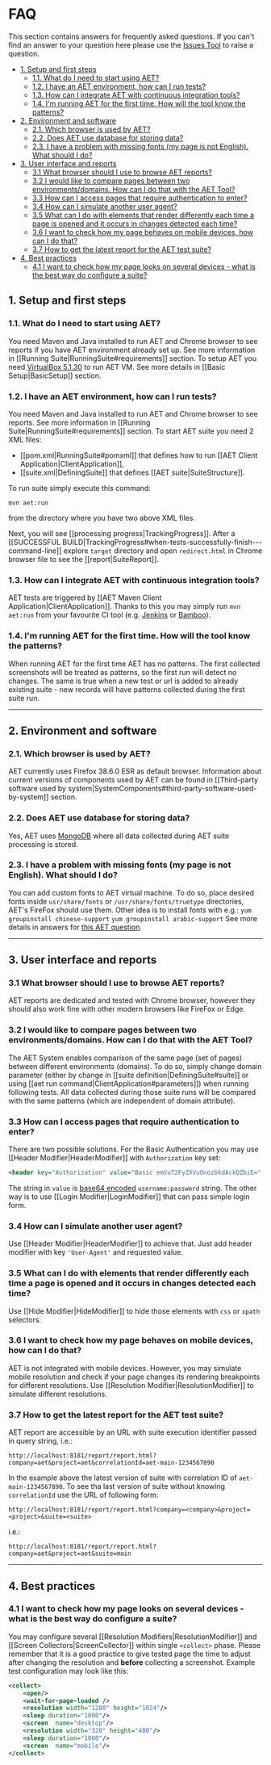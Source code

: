 # FAQ
This section contains answers for frequently asked questions. If you can't find an answer to your question here
please use the [Issues Tool](https://github.com/Cognifide/aet/issues) to raise a question.

- [1. Setup and first steps](#1-setup-and-first-steps)
  - [1.1. What do I need to start using AET?](#11-what-do-i-need-to-start-using-aet)
  - [1.2. I have an AET environment, how can I run tests?](#12-i-have-an-aet-environment-how-can-i-run-tests)
  - [1.3. How can I integrate AET with continuous integration tools?](#13-how-can-i-integrate-aet-with-continuous-integration-tools)
  - [1.4. I'm running AET for the first time. How will the tool know the patterns?](#14-im-running-aet-for-the-first-time-how-will-the-tool-know-the-patterns)
- [2. Environment and software](#2-environment-and-software)
  - [2.1. Which browser is used by AET?](#21-which-browser-is-used-by-aet)
  - [2.2. Does AET use database for storing data?](#22-does-aet-use-database-for-storing-data)
  - [2.3. I have a problem with missing fonts (my page is not English). What should I do?](#23-i-have-a-problem-with-missing-fonts-my-page-is-not-english-what-should-i-do)
- [3. User interface and reports](#3-user-interface-and-reports)
  - [3.1 What browser should I use to browse AET reports?](#31-what-browser-should-i-use-to-browse-aet-reports)
  - [3.2 I would like to compare pages between two environments/domains. How can I do that with the AET Tool?](#32-i-would-like-to-compare-pages-between-two-environmentsdomains-how-can-i-do-that-with-the-aet-tool)
  - [3.3 How can I access pages that require authentication to enter?](#33-how-can-i-access-pages-that-require-authentication-to-enter)
  - [3.4 How can I simulate another user agent?](#34-how-can-i-simulate-another-user-agent)
  - [3.5 What can I do with elements that render differently each time a page is opened and it occurs in changes detected each time?](#35-what-can-i-do-with-elements-that-render-differently-each-time-a-page-is-opened-and-it-occurs-in-changes-detected-each-time)
  - [3.6 I want to check how my page behaves on mobile devices, how can I do that?](#36-i-want-to-check-how-my-page-behaves-on-mobile-devices-how-can-i-do-that)
  - [3.7 How to get the latest report for the AET test suite?](#37-how-to-get-the-latest-report-for-the-aet-test-suite)
- [4. Best practices](#4-best-practices)
  - [4.1 I want to check how my page looks on several devices - what is the best way do configure a suite?](#41-i-want-to-check-how-my-page-looks-on-several-devices---what-is-the-best-way-do-configure-a-suite)

## 1. Setup and first steps

### 1.1. What do I need to start using AET?
You need Maven and Java installed to run AET and Chrome browser to see reports if you have AET environment
already set up. See more information in [[Running Suite|RunningSuite#requirements]] section.
To setup AET you need [VirtualBox 5.1.30](https://www.virtualbox.org/wiki/Download_Old_Builds_5_1) to run AET VM.
See more details in [[Basic Setup|BasicSetup]] section.


### 1.2. I have an AET environment, how can I run tests?
You need Maven and Java installed to run AET and Chrome browser to see reports. 
See more information in [[Running Suite|RunningSuite#requirements]] section.
To start AET suite you need 2 XML files:
- [[pom.xml|RunningSuite#pomxml]] that defines how to run [[AET Client Application|ClientApplication]],
- [[suite.xml|DefiningSuite]] that defines [[AET suite|SuiteStructure]].

To run suite simply execute this command: 

`mvn aet:run`

from the directory where you have two above XML files.

Next, you will see [[processing progress|TrackingProgress]]. After a 
[[SUCCESSFUL BUILD|TrackingProgress#when-tests-successfully-finish---command-line]]
explore `target` directory and open `redirect.html` in Chrome browser file to see the [[report|SuiteReport]].


### 1.3. How can I integrate AET with continuous integration tools?
AET tests are triggered by [[AET Maven Client Application|ClientApplication]]. Thanks to this you may simply
run `mvn aet:run` from your favourite CI tool (e.g. [Jenkins](https://jenkins.io/) or 
[Bamboo](https://www.atlassian.com/software/bamboo)).

### 1.4. I'm running AET for the first time. How will the tool know the patterns?
When running AET for the first time AET has no patterns. The first collected screenshots will be treated
as patterns, so the first run will detect no changes. The same is true when a new test or url is added to
already existing suite - new records will have patterns collected during the first suite run.


---

## 2. Environment and software

### 2.1. Which browser is used by AET?
AET currently uses Firefox 38.6.0 ESR as default browser. Information about current versions of components
used by AET can be found in [[Third-party software used by system|SystemComponents#third-party-software-used-by-system]]
section.


### 2.2. Does AET use database for storing data?
Yes, AET uses [MongoDB](https://www.mongodb.org/) where all data collected during AET suite processing 
is stored.


### 2.3. I have a problem with missing fonts (my page is not English). What should I do?
You can add custom fonts to AET virtual machine. To do so, place desired fonts inside
`usr/share/fonts` or `/usr/share/fonts/truetype` directories, AET's FireFox should use them.
Other idea is to install fonts with e.g.:
`yum groupinstall chinese-support`
`yum groupinstall arabic-support`
See more details in answers for [this AET question](https://github.com/Cognifide/aet/issues/61).

---

## 3. User interface and reports

### 3.1 What browser should I use to browse AET reports?
AET reports are dedicated and tested with Chrome browser, however they should also work fine with other 
modern browsers like FireFox or Edge.

### 3.2 I would like to compare pages between two environments/domains. How can I do that with the AET Tool?
The AET System enables comparison of the same page (set of pages) between different environments (domains). 
To do so, simply change domain parameter 
(either by change in [[suite definition|DefiningSuite#suite]] or using [[aet run command|ClientApplication#parameters]]) 
when running following tests. All data collected during those suite runs will be compared with the 
same patterns (which are independent of domain attribute).

### 3.3 How can I access pages that require authentication to enter?
There are two possible solutions. For the Basic Authentication you may use [[Header Modifier|HeaderModifier]]
with `Authorization` key set:
```xml
<header key="Authorization" value="Basic emVuT2FyZXVuOnozbkdAckQZbiE=" />
```
The string in `value` is [base64 encoded](https://en.wikipedia.org/wiki/Basic_access_authentication) 
`username:password` string.
The other way is to use [[Login Modifier|LoginModifier]] that can pass simple login form.


### 3.4 How can I simulate another user agent?
Use [[Header Modifier|HeaderModifier]] to achieve that. Just add header modifier with key `'User-Agent'`
 and requested value.


### 3.5 What can I do with elements that render differently each time a page is opened and it occurs in changes detected each time?
Use [[Hide Modifier|HideModifier]] to hide those elements with `css` or `xpath` selectors.


### 3.6 I want to check how my page behaves on mobile devices, how can I do that?
AET is not integrated with mobile devices. However, you may simulate mobile resolution and check if your
page changes its rendering breakpoints for different resolutions. Use [[Resolution Modifier|ResolutionModifier]]
to simulate different resolutions.

### 3.7 How to get the latest report for the AET test suite?
AET report are accessible by an URL with suite execution identifier passed in query string, i.e.:
```
http://localhost:8181/report/report.html?company=aet&project=aet&correlationId=aet-main-1234567890
```
In the example above the latest version of suite with correlation ID of `aet-main-1234567890`.
To see tha last version of suite without knowing `correlationId` use the URL of following form:
```
http://localhost:8181/report/report.html?company=<company>&project=<project>&suite=<suite>
```
i.e.:
```
http://localhost:8181/report/report.html?company=aet&project=aet&suite=main
```

---

## 4. Best practices

### 4.1 I want to check how my page looks on several devices - what is the best way do configure a suite?
You may configure several [[Resolution Modifiers|ResolutionModifier]] and [[Screen Collectors|ScreenCollector]]
within single `<collect>` phase. Please remember that it is a good practice to give tested page
the time to adjust after changing the resolution and **before** collecting a screenshot.
Example test configuration may look like this:

```xml
<collect>
	<open/>
	<wait-for-page-loaded />
	<resolution width="1280" height="1024"/>
	<sleep duration="1000"/>
	<screen  name="desktop"/>
	<resolution width="320" height="480"/>
	<sleep duration="1000"/>
	<screen  name="mobile"/>
</collect>
```
